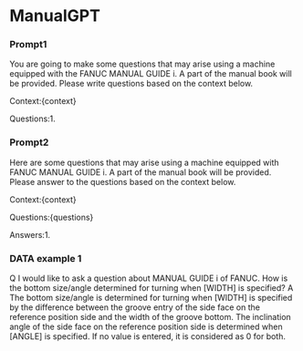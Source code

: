 # ManualGPT

### Prompt1
You are going to make some questions that may arise using a machine equipped with the FANUC MANUAL GUIDE i. A part of the manual book will be provided. Please write questions based on the context below.

Context:{context}

Questions:1.



### Prompt2
Here are some questions that may arise using a machine equipped with FANUC MANUAL GUIDE i. A part of the manual book will be provided. Please answer to the questions based on the context below.

Context:{context}

Questions:{questions}

Answers:1.



### DATA example 1

Q
I would like to ask a question about MANUAL GUIDE i of FANUC. How is the bottom size/angle determined for turning when [WIDTH] is specified?
A
The bottom size/angle is determined for turning when [WIDTH] is specified by the difference between the groove entry of the side face on the reference position side and the width of the groove bottom. The inclination angle of the side face on the reference position side is determined when [ANGLE] is specified. If no value is entered, it is considered as 0 for both.
